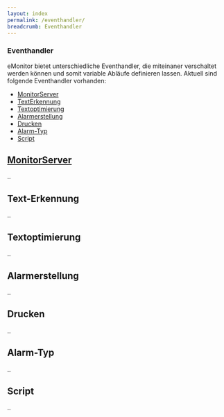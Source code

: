 ```yaml
---
layout: index
permalink: /eventhandler/
breadcrumb: Eventhandler
---
```


### Eventhandler

eMonitor bietet unterschiedliche Eventhandler, die miteinaner verschaltet werden können und somit variable Abläufe definieren lassen.
Aktuell sind folgende Eventhandler vorhanden:

* [MonitorServer](#monitorServer)
* [TextErkennung](#texterkennung)
* [Textoptimierung](#textoptimierung)
* [Alarmerstellung](#alarmerstellung)
* [Drucken](#drucken)
* [Alarm-Typ](#alarmtyp)
* [Script](#script)

## [MonitorServer](#monitorServer)

..

## Text-Erkennung

..

## Textoptimierung

..

## Alarmerstellung

..

## Drucken

..

## Alarm-Typ

..

## Script

..

